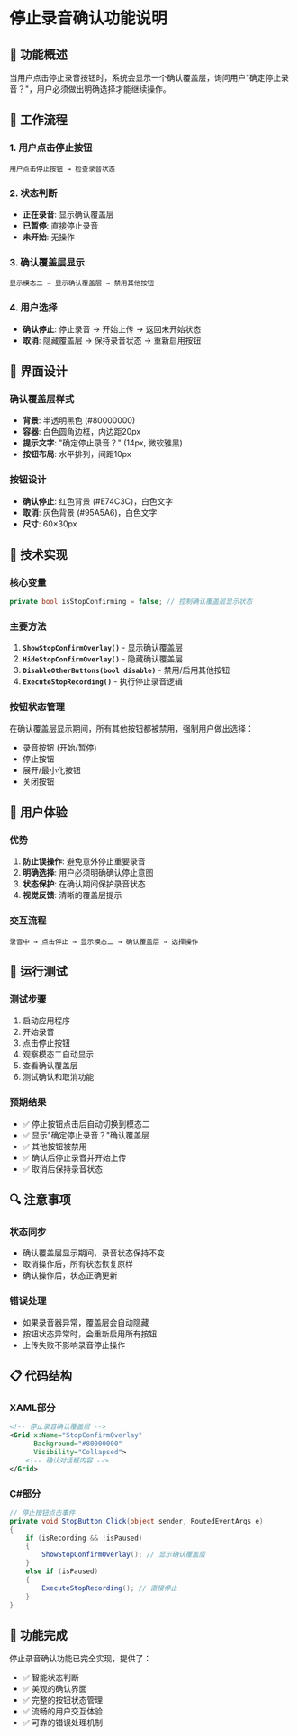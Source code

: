 # 停止录音确认功能说明

## 🎯 功能概述

当用户点击停止录音按钮时，系统会显示一个确认覆盖层，询问用户"确定停止录音？"，用户必须做出明确选择才能继续操作。

## 🔄 工作流程

### 1. 用户点击停止按钮
```
用户点击停止按钮 → 检查录音状态
```

### 2. 状态判断
- **正在录音**: 显示确认覆盖层
- **已暂停**: 直接停止录音
- **未开始**: 无操作

### 3. 确认覆盖层显示
```
显示模态二 → 显示确认覆盖层 → 禁用其他按钮
```

### 4. 用户选择
- **确认停止**: 停止录音 → 开始上传 → 返回未开始状态
- **取消**: 隐藏覆盖层 → 保持录音状态 → 重新启用按钮

## 🎨 界面设计

### 确认覆盖层样式
- **背景**: 半透明黑色 (#80000000)
- **容器**: 白色圆角边框，内边距20px
- **提示文字**: "确定停止录音？" (14px, 微软雅黑)
- **按钮布局**: 水平排列，间距10px

### 按钮设计
- **确认停止**: 红色背景 (#E74C3C)，白色文字
- **取消**: 灰色背景 (#95A5A6)，白色文字
- **尺寸**: 60×30px

## 🔧 技术实现

### 核心变量
```csharp
private bool isStopConfirming = false; // 控制确认覆盖层显示状态
```

### 主要方法
1. **`ShowStopConfirmOverlay()`** - 显示确认覆盖层
2. **`HideStopConfirmOverlay()`** - 隐藏确认覆盖层
3. **`DisableOtherButtons(bool disable)`** - 禁用/启用其他按钮
4. **`ExecuteStopRecording()`** - 执行停止录音逻辑

### 按钮状态管理
在确认覆盖层显示期间，所有其他按钮都被禁用，强制用户做出选择：
- 录音按钮 (开始/暂停)
- 停止按钮
- 展开/最小化按钮
- 关闭按钮

## 📱 用户体验

### 优势
1. **防止误操作**: 避免意外停止重要录音
2. **明确选择**: 用户必须明确确认停止意图
3. **状态保护**: 在确认期间保护录音状态
4. **视觉反馈**: 清晰的覆盖层提示

### 交互流程
```
录音中 → 点击停止 → 显示模态二 → 确认覆盖层 → 选择操作
```

## 🚀 运行测试

### 测试步骤
1. 启动应用程序
2. 开始录音
3. 点击停止按钮
4. 观察模态二自动显示
5. 查看确认覆盖层
6. 测试确认和取消功能

### 预期结果
- ✅ 停止按钮点击后自动切换到模态二
- ✅ 显示"确定停止录音？"确认覆盖层
- ✅ 其他按钮被禁用
- ✅ 确认后停止录音并开始上传
- ✅ 取消后保持录音状态

## 🔍 注意事项

### 状态同步
- 确认覆盖层显示期间，录音状态保持不变
- 取消操作后，所有状态恢复原样
- 确认操作后，状态正确更新

### 错误处理
- 如果录音器异常，覆盖层会自动隐藏
- 按钮状态异常时，会重新启用所有按钮
- 上传失败不影响录音停止操作

## 📋 代码结构

### XAML部分
```xml
<!-- 停止录音确认覆盖层 -->
<Grid x:Name="StopConfirmOverlay" 
      Background="#80000000" 
      Visibility="Collapsed">
    <!-- 确认对话框内容 -->
</Grid>
```

### C#部分
```csharp
// 停止按钮点击事件
private void StopButton_Click(object sender, RoutedEventArgs e)
{
    if (isRecording && !isPaused)
    {
        ShowStopConfirmOverlay(); // 显示确认覆盖层
    }
    else if (isPaused)
    {
        ExecuteStopRecording(); // 直接停止
    }
}
```

## 🎉 功能完成

停止录音确认功能已完全实现，提供了：
- ✅ 智能状态判断
- ✅ 美观的确认界面
- ✅ 完整的按钮状态管理
- ✅ 流畅的用户交互体验
- ✅ 可靠的错误处理机制
